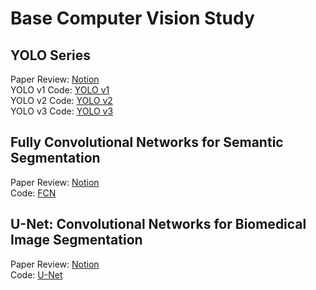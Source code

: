 # Base Computer Vision Study
## YOLO Series
Paper Review: [Notion](https://www.notion.so/YOLO-Series-e5c2ac67eb3e46889d16009e4d5abbfb?pvs=4)<br/>
YOLO v1 Code: [YOLO v1](https://github.com/skl0726/YOLO-Series/tree/main/YOLOv1)<br/>
YOLO v2 Code: [YOLO v2](https://github.com/skl0726/YOLO-Series/tree/main/YOLOv2)<br/>
YOLO v3 Code: [YOLO v3](https://github.com/skl0726/YOLO-Series/tree/main/YOLOv3)
## Fully Convolutional Networks for Semantic Segmentation
Paper Review: [Notion](https://frost-crate-a82.notion.site/Fully-Convolutional-Networks-for-Semantic-Segmentation-b4b490d8143045abb98e0db3632ed96e?pvs=4)<br/>
Code: [FCN](https://github.com/skl0726/Segmentation-Study/tree/main/FCN)
## U-Net: Convolutional Networks for Biomedical Image Segmentation
Paper Review: [Notion](https://frost-crate-a82.notion.site/U-Net-Convolutional-Networks-for-Biomedical-Image-Segmentation-60b3e0628d7a46eca4df69232f17cf0c?pvs=4)<br/>
Code: [U-Net](https://github.com/skl0726/Segmentation-Study/tree/main/U-Net)